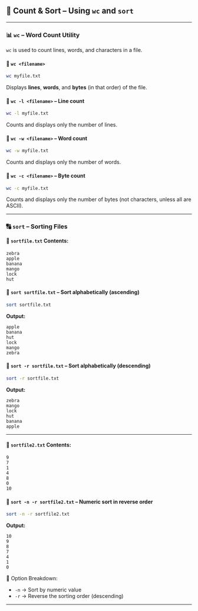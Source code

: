 ## 🔢 Count & Sort – Using `wc` and `sort`

---

### 📊 `wc` – Word Count Utility

`wc` is used to count lines, words, and characters in a file.

#### 🔹 `wc <filename>`

```bash
wc myfile.txt
```

Displays **lines**, **words**, and **bytes** (in that order) of the file.

#### 🔹 `wc -l <filename>` – **Line count**

```bash
wc -l myfile.txt
```

Counts and displays only the number of lines.

#### 🔹 `wc -w <filename>` – **Word count**

```bash
wc -w myfile.txt
```

Counts and displays only the number of words.

#### 🔹 `wc -c <filename>` – **Byte count**

```bash
wc -c myfile.txt
```

Counts and displays only the number of bytes (not characters, unless all are ASCII).

---

### 🔠 `sort` – Sorting Files

#### 📄 `sortfile.txt` Contents:

```
zebra
apple
banana
mango
lock
hut
```

#### 🔹 `sort sortfile.txt` – Sort alphabetically (ascending)

```bash
sort sortfile.txt
```

**Output:**

```
apple
banana
hut
lock
mango
zebra
```

#### 🔹 `sort -r sortfile.txt` – Sort alphabetically (descending)

```bash
sort -r sortfile.txt
```

**Output:**

```
zebra
mango
lock
hut
banana
apple
```

---

#### 📄 `sortfile2.txt` Contents:

```
9
7
1
4
8
0
10
```

#### 🔹 `sort -n -r sortfile2.txt` – **Numeric sort** in **reverse order**

```bash
sort -n -r sortfile2.txt
```

**Output:**

```
10
9
8
7
4
1
0
```

📌 Option Breakdown:

* `-n` → Sort by numeric value
* `-r` → Reverse the sorting order (descending)

---



